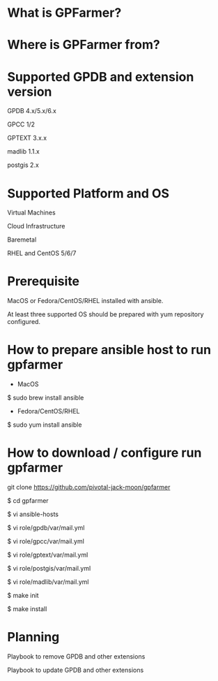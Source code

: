# What is GPFarmer?

# Where is GPFarmer from?

# Supported GPDB and extension version
GPDB 4.x/5.x/6.x

GPCC 1/2

GPTEXT 3.x.x

madlib 1.1.x

postgis 2.x

# Supported Platform and OS
Virtual Machines

Cloud Infrastructure

Baremetal

RHEL and CentOS 5/6/7

# Prerequisite
MacOS or Fedora/CentOS/RHEL installed with ansible.

At least three supported OS should be prepared with yum repository configured.

# How to prepare ansible host to run gpfarmer
* MacOS

$ sudo brew install ansible

* Fedora/CentOS/RHEL

$ sudo yum install ansible

# How to download / configure run gpfarmer
git clone https://github.com/pivotal-jack-moon/gpfarmer

$ cd gpfarmer

$ vi ansible-hosts

$ vi role/gpdb/var/mail.yml

$ vi role/gpcc/var/mail.yml

$ vi role/gptext/var/mail.yml

$ vi role/postgis/var/mail.yml

$ vi role/madlib/var/mail.yml

$ make init

$ make install

# Planning
Playbook to remove GPDB and other extensions

Playbook to update GPDB and other extensions

